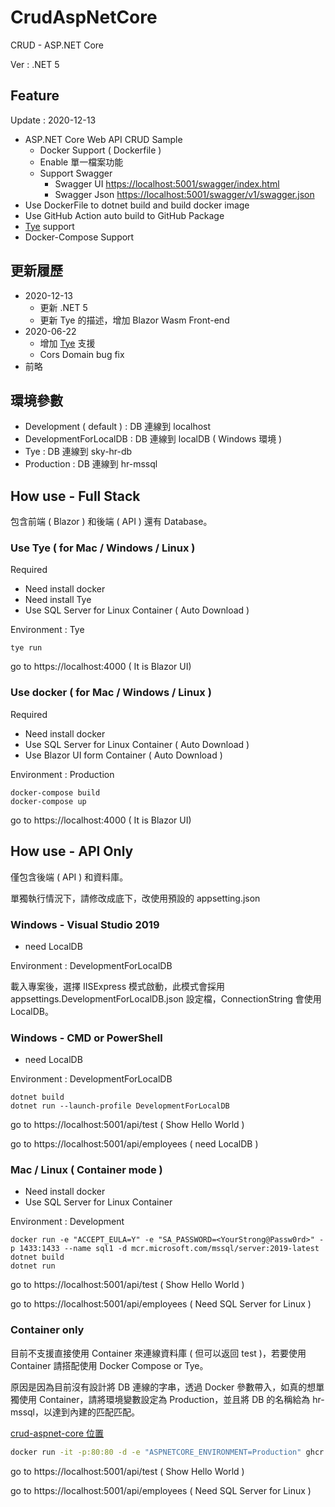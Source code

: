# CrudAspNetCore

CRUD - ASP.NET Core

Ver : .NET 5

## Feature

Update : 2020-12-13

- ASP.NET Core Web API CRUD Sample
  - Docker Support ( Dockerfile )
  - Enable 單一檔案功能
  - Support Swagger 
      - Swagger UI [https://localhost:5001/swagger/index.html](https://localhost:5001/swagger/index.html)
      - Swagger Json [https://localhost:5001/swagger/v1/swagger.json](https://localhost:5001/swagger/v1/swagger.json)
- Use DockerFile to dotnet build and build docker image
- Use GitHub Action auto build to GitHub Package
- [Tye](https://github.com/dotnet/tye) support
- Docker-Compose Support

## 更新履歷

* 2020-12-13
  * 更新 .NET 5
  * 更新 Tye 的描述，增加 Blazor Wasm Front-end
* 2020-06-22
  * 增加 [Tye](https://github.com/dotnet/tye) 支援
  * Cors Domain bug fix
* 前略

## 環境參數

* Development ( default ) : DB 連線到 localhost
* DevelopmentForLocalDB : DB 連線到 localDB ( Windows 環境 )
* Tye : DB 連線到 sky-hr-db
* Production : DB 連線到 hr-mssql

## How use - Full Stack

包含前端 ( Blazor ) 和後端 ( API ) 還有 Database。

### Use Tye ( for Mac / Windows / Linux )

Required 
- Need install docker 
- Need install Tye
- Use SQL Server for Linux Container ( Auto Download )

Environment : Tye

```shell
tye run
```

go to https://localhost:4000 ( It is Blazor UI)

### Use docker ( for Mac / Windows / Linux )

Required 
- Need install docker 
- Use SQL Server for Linux Container ( Auto Download )
- Use Blazor UI form Container ( Auto Download )

Environment : Production

```shell
docker-compose build
docker-compose up
```

go to https://localhost:4000 ( It is Blazor UI)

## How use - API Only

僅包含後端 ( API ) 和資料庫。

單獨執行情況下，請修改成底下，改使用預設的 appsetting.json

### Windows - Visual Studio 2019

- need LocalDB

Environment : DevelopmentForLocalDB

載入專案後，選擇 IISExpress 模式啟動，此模式會採用 appsettings.DevelopmentForLocalDB.json 設定檔，ConnectionString 會使用 LocalDB。

### Windows - CMD or PowerShell

- need LocalDB

Environment : DevelopmentForLocalDB

```shell
dotnet build
dotnet run --launch-profile DevelopmentForLocalDB
```

go to https://localhost:5001/api/test ( Show Hello World )

go to https://localhost:5001/api/employees ( need LocalDB )

### Mac / Linux ( Container mode )

- Need install docker
- Use SQL Server for Linux Container

Environment : Development

```shell
docker run -e "ACCEPT_EULA=Y" -e "SA_PASSWORD=<YourStrong@Passw0rd>" -p 1433:1433 --name sql1 -d mcr.microsoft.com/mssql/server:2019-latest
dotnet build
dotnet run
```

go to https://localhost:5001/api/test ( Show Hello World )

go to https://localhost:5001/api/employees ( Need SQL Server for Linux )

### Container only

目前不支援直接使用 Container 來連線資料庫 ( 但可以返回 test )，若要使用 Container 請搭配使用 Docker Compose or Tye。

原因是因為目前沒有設計將 DB 連線的字串，透過 Docker 參數帶入，如真的想單獨使用 Container，請將環境變數設定為 Production，並且將 DB 的名稱給為 hr-mssql，以達到內建的匹配匹配。

[crud-aspnet-core 位置](https://github.com/orgs/Study4/packages/container/package/crud-aspnet-core)

```bash
docker run -it -p:80:80 -d -e "ASPNETCORE_ENVIRONMENT=Production" ghcr.io/study4/crud-aspnet-core:master
```

go to https://localhost:5001/api/test ( Show Hello World )

go to https://localhost:5001/api/employees ( Need SQL Server for Linux )